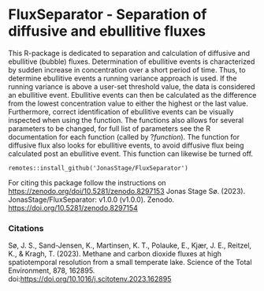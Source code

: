 # FluxSeparator - Separation of diffusive and ebullitive fluxes


This R-package is dedicated to separation and calculation of diffusive and ebullitive (bubble) fluxes. 
Determination of ebullitive events is characterized by sudden increase in concentration over a short period of time. Thus, to determine ebullitive events a running variance approach is used. If the running variance is above a user-set threshold value, the data is considered an ebullitive event. Ebullitive events can then be calculated as the difference from the lowest concentration value to either the highest or the last value. Furthermore, correct identification of ebullitive events can be visually inspected when using the function. The functions also allows for several parameters to be changed, for full list of parameters see the R documentation for each function (called by ?_function_). The function for diffusive flux also looks for ebullitive events, to avoid diffusive flux being calculated post an ebullitive event. This function can likewise be turned off.   


```
remotes::install_github('JonasStage/FluxSeparator')
```

For citing this package follow the instructions on https://zenodo.org/doi/10.5281/zenodo.8297153
Jonas Stage Sø. (2023). JonasStage/FluxSeparator: v1.0.0 (v1.0.0). Zenodo. https://doi.org/10.5281/zenodo.8297154


### Citations

Sø, J. S., Sand-Jensen, K., Martinsen, K. T., Polauke, E., Kjær, J. E., Reitzel, K., & Kragh, T. (2023). Methane and carbon dioxide fluxes at high spatiotemporal resolution from a small temperate lake. Science of the Total Environment, 878, 162895. doi:https://doi.org/10.1016/j.scitotenv.2023.162895

